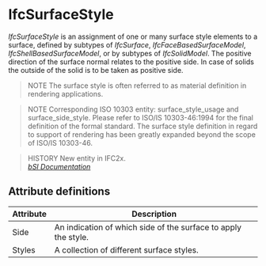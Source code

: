 IfcSurfaceStyle
===============
_IfcSurfaceStyle_ is an assignment of one or many surface style elements to a
surface, defined by subtypes of _IfcSurface_, _IfcFaceBasedSurfaceModel_,
_IfcShellBasedSurfaceModel_, or by subtypes of _IfcSolidModel_. The positive
direction of the surface normal relates to the positive side. In case of
solids the outside of the solid is to be taken as positive side.  
  
> NOTE  The surface style is often referred to as material definition in
> rendering applications.  
  
> NOTE  Corresponding ISO 10303 entity: surface_style_usage and
> surface_side_style. Please refer to ISO/IS 10303-46:1994 for the final
> definition of the formal standard. The surface style definition in regard to
> support of rendering has been greatly expanded beyond the scope of ISO/IS
> 10303-46.  
  
> HISTORY  New entity in IFC2x.  
[ _bSI
Documentation_](https://standards.buildingsmart.org/IFC/DEV/IFC4_2/FINAL/HTML/schema/ifcpresentationappearanceresource/lexical/ifcsurfacestyle.htm)


Attribute definitions
---------------------
| Attribute   | Description                                                    |
|-------------|----------------------------------------------------------------|
| Side        | An indication of which side of the surface to apply the style. |
| Styles      | A collection of different surface styles.                      |

